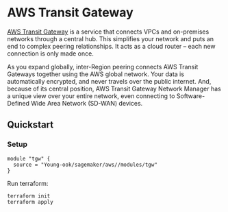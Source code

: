 # AWS Transit Gateway
[AWS Transit Gateway](https://aws.amazon.com/transit-gateway/) is a service that connects VPCs and on-premises networks through a central hub. This simplifies your network and puts an end to complex peering relationships. It acts as a cloud router – each new connection is only made once.

As you expand globally, inter-Region peering connects AWS Transit Gateways together using the AWS global network. Your data is automatically encrypted, and never travels over the public internet. And, because of its central position, AWS Transit Gateway Network Manager has a unique view over your entire network, even connecting to Software-Defined Wide Area Network (SD-WAN) devices.

## Quickstart
### Setup

```hcl
module "tgw" {
  source = "Young-ook/sagemaker/aws//modules/tgw"
}
```

Run terraform:
```
terraform init
terraform apply
```
